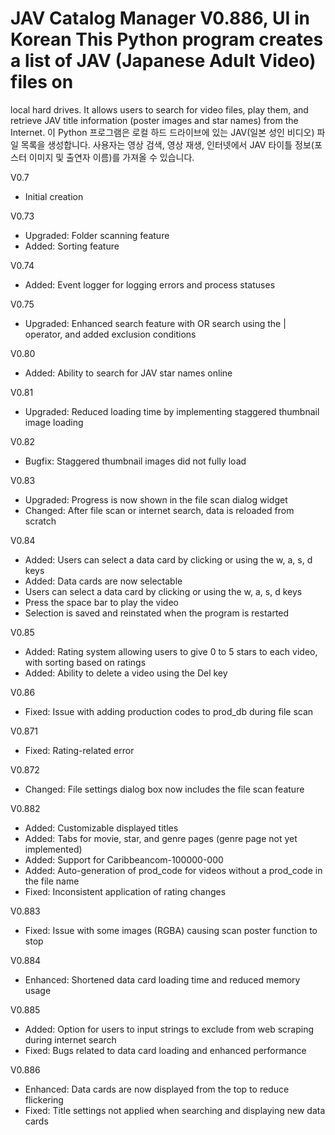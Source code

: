 # JAV Catalog Manager V0.886, UI in Korean This Python program creates a list of JAV (Japanese Adult Video) files on
local hard drives. It allows users to search for video files, play them, and retrieve JAV title information (poster
images and star names) from the Internet.
이 Python 프로그램은 로컬 하드 드라이브에 있는 JAV(일본 성인 비디오) 파일 목록을 생성합니다. 사용자는 영상 검색,
영상 재생, 인터넷에서 JAV 타이틀 정보(포스터 이미지 및 출연자 이름)를 가져올 수 있습니다.

V0.7
- Initial creation

V0.73
- Upgraded: Folder scanning feature
- Added: Sorting feature

V0.74
- Added: Event logger for logging errors and process statuses

V0.75
- Upgraded: Enhanced search feature with OR search using the | operator, and added exclusion conditions

V0.80
- Added: Ability to search for JAV star names online

V0.81
- Upgraded: Reduced loading time by implementing staggered thumbnail image loading

V0.82
- Bugfix: Staggered thumbnail images did not fully load

V0.83
- Upgraded: Progress is now shown in the file scan dialog widget
- Changed: After file scan or internet search, data is reloaded from scratch

V0.84
- Added: Users can select a data card by clicking or using the w, a, s, d keys
- Added: Data cards are now selectable
- Users can select a data card by clicking or using the w, a, s, d keys
- Press the space bar to play the video
- Selection is saved and reinstated when the program is restarted

V0.85
- Added: Rating system allowing users to give 0 to 5 stars to each video, with sorting based on ratings
- Added: Ability to delete a video using the Del key

V0.86
- Fixed: Issue with adding production codes to prod_db during file scan

V0.871
- Fixed: Rating-related error

V0.872
- Changed: File settings dialog box now includes the file scan feature

V0.882
- Added: Customizable displayed titles
- Added: Tabs for movie, star, and genre pages (genre page not yet implemented)
- Added: Support for Caribbeancom-100000-000
- Added: Auto-generation of prod_code for videos without a prod_code in the file name
- Fixed: Inconsistent application of rating changes

V0.883
- Fixed: Issue with some images (RGBA) causing scan poster function to stop

V0.884
- Enhanced: Shortened data card loading time and reduced memory usage

V0.885
- Added: Option for users to input strings to exclude from web scraping during internet search
- Fixed: Bugs related to data card loading and enhanced performance

V0.886
- Enhanced: Data cards are now displayed from the top to reduce flickering
- Fixed: Title settings not applied when searching and displaying new data cards
